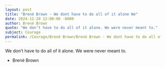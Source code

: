 ```yaml
---
layout: post
title: "Brené Brown - We dont have to do all of it alone We"
date: 2024-12-28 12:00:00 -0000
author: Brené Brown
quote: "We don’t have to do all of it alone. We were never meant to."
subject: Courage
permalink: /Courage/Brené Brown/Brené Brown - We dont have to do all of it alone We
---
```


We don’t have to do all of it alone. We were never meant to.

- Brené Brown
